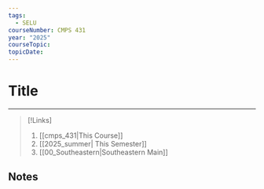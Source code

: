 ```yaml
---
tags:
  - SELU
courseNumber: CMPS 431
year: "2025"
courseTopic: 
topicDate:
---
```

# Title
___

>[!Links]
>1. [[cmps_431|This Course]]
>2. [[2025_summer| This Semester]]
>3. [[00_Southeastern|Southeastern Main]]

## Notes

